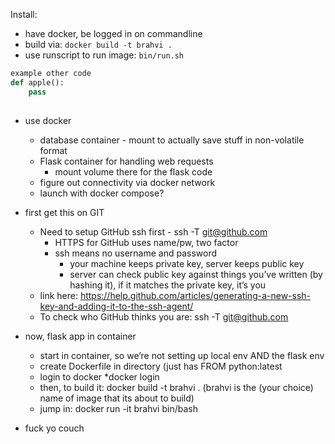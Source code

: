 Install:
- have docker, be logged in on commandline
- build via: `docker build -t brahvi .`
- use runscript to run image: `bin/run.sh`


```python
example other code
def apple():
    pass
    
```



* use docker
    * database container - mount to actually save stuff in non-volatile format 
    * Flask container for handling web requests
        * mount volume there for the flask code 
    * figure out connectivity via docker network
    * launch with docker compose?

* first get this on GIT
    * Need to setup GitHub ssh first -  ssh -T git@github.com
        * HTTPS for GitHub uses name/pw, two factor
        * ssh means no username and password
            * your machine keeps private key, server keeps public key
            * server can check public key against things you’ve written (by hashing it), if it matches the private key, it’s you
    * link here: https://help.github.com/articles/generating-a-new-ssh-key-and-adding-it-to-the-ssh-agent/
    * To check who GitHub thinks you are:   ssh -T git@github.com

* now, flask app in container
    * start in container, so we’re not setting up local env AND the flask env
    * create Dockerfile in directory (just has FROM python:latest
    * login to docker
        *docker login
    * then, to build it:  docker build -t brahvi . (brahvi is the (your choice) name of image that its about to build)
    * jump in: docker run -it brahvi bin/bash

* fuck yo couch


